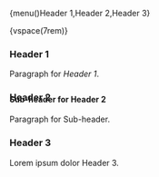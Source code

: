 {menu()Header 1,Header 2,Header 3}

{vspace(7rem)}

### Header 1

Paragraph for *Header 1*.

### Header 2

#### Sub-header for Header 2

Paragraph for Sub-header.

### Header 3

Lorem ipsum dolor Header 3.

<style>
h4 {margin-top:-2rem}
</style>